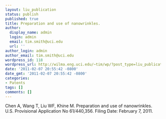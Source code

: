 ```yaml
---
layout: liu_publication
status: publish
published: true
title: Preparation and use of nanowrinkles.
author:
  display_name: admin
  login: admin
  email: tim.smith@uci.edu
  url: ''
author_login: admin
author_email: tim.smith@uci.edu
wordpress_id: 118
wordpress_url: http://wilma.eng.uci.edu/~tim/wp/?post_type=liu_publication&#038;p=118
date: '2011-02-07 20:55:42 -0800'
date_gmt: '2011-02-07 20:55:42 -0800'
categories:
- Patents
tags: []
comments: []
---
```

<p>Chen A, Wang T, Liu WF, Khine M. Preparation and use of nanowrinkles. U.S. Provisional Application No 61/440,356. Filing Date: February 7, 2011.</p>
